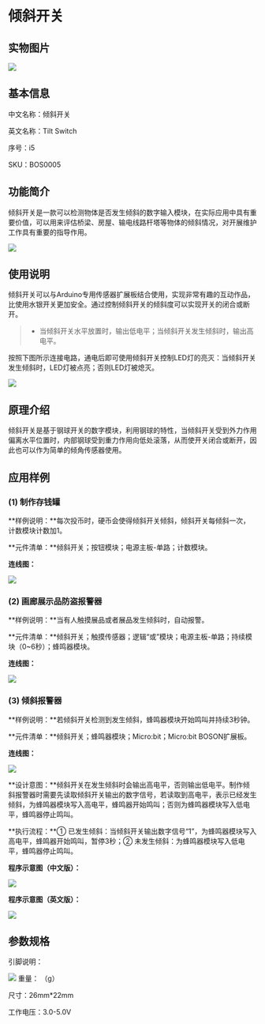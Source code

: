 # 倾斜开关

## 实物图片

![](.gitbook/assets/boson-qing-xie-kai-guan-shi-wu-tu-pian.jpg)

## 基本信息

中文名称：倾斜开关

英文名称：Tilt Switch

序号：i5

SKU：BOS0005

## 功能简介

倾斜开关是一款可以检测物体是否发生倾斜的数字输入模块，在实际应用中具有重要价值，可以用来评估桥梁、房屋、输电线路杆塔等物体的倾斜情况，对开展维护工作具有重要的指导作用。

![](.gitbook/assets/boson-qing-xie-kai-guan-mo-kuai-jian-jie.png)

## 使用说明

倾斜开关可以与Arduino专用传感器扩展板结合使用，实现非常有趣的互动作品，比使用水银开关更加安全。通过控制倾斜开关的倾斜度可以实现开关的闭合或断开。

> * 当倾斜开关水平放置时，输出低电平；当倾斜开关发生倾斜时，输出高电平。

按照下图所示连接电路，通电后即可使用倾斜开关控制LED灯的亮灭：当倾斜开关发生倾斜时，LED灯被点亮；否则LED灯被熄灭。

![](.gitbook/assets/boson-qing-xie-kai-guan-shi-yong-shuo-ming.png)

## 原理介绍

倾斜开关是基于钢球开关的数字模块，利用钢球的特性，当倾斜开关受到外力作用偏离水平位置时，内部钢球受到重力作用向低处滚落，从而使开关闭合或断开，因此也可以作为简单的倾角传感器使用。

## 应用样例

### \(1\) 制作存钱罐

**样例说明：**每次投币时，硬币会使得倾斜开关倾斜，倾斜开关每倾斜一次，计数模块计数加1。

**元件清单：**倾斜开关；按钮模块；电源主板-单路；计数模块。

**连线图：**

![](.gitbook/assets/boson-qing-xie-kai-guan-ying-yong-yang-li-1-lian-xian-tu.png)

### \(2\) 画廊展示品防盗报警器

**样例说明：**当有人触摸展品或者展品发生倾斜时，自动报警。

**元件清单：**倾斜开关；触摸传感器；逻辑“或”模块；电源主板-单路；持续模块（0~6秒）；蜂鸣器模块。

**连线图：**

![](.gitbook/assets/boson-qing-xie-kai-guan-ying-yong-yang-li-2-lian-xian-tu.png)

### \(3\) 倾斜报警器

**样例说明：**若倾斜开关检测到发生倾斜，蜂鸣器模块开始鸣叫并持续3秒钟。

**元件清单：**倾斜开关；蜂鸣器模块；Micro:bit；Micro:bit BOSON扩展板。

**连线图：**

![](.gitbook/assets/boson-qing-xie-kai-guan-ying-yong-yang-li-3-lian-xian-tu.png)

**设计意图：**倾斜开关在发生倾斜时会输出高电平，否则输出低电平。制作倾斜报警器时需要先读取倾斜开关输出的数字信号，若读取到高电平，表示已经发生倾斜，为蜂鸣器模块写入高电平，蜂鸣器开始鸣叫；否则为蜂鸣器模块写入低电平，蜂鸣器停止鸣叫。

**执行流程：**① 已发生倾斜：当倾斜开关输出数字信号“1”，为蜂鸣器模块写入高电平，蜂鸣器开始鸣叫，暂停3秒；② 未发生倾斜：为蜂鸣器模块写入低电平，蜂鸣器停止鸣叫。

**程序示意图（中文版）：**

![](.gitbook/assets/boson-qing-xie-kai-guan-ying-yong-yang-li-3-cheng-xu-shi-yi-tu-zhong-wen-ban.png)

**程序示意图（英文版）：**

![](.gitbook/assets/boson-qing-xie-kai-guan-ying-yong-yang-li-3-cheng-xu-shi-yi-tu-ying-wen-ban.png)

## 参数规格

引脚说明：

![](.gitbook/assets/boson-qing-xie-kai-guan-yin-jiao-shuo-ming.png) 重量： （g）

尺寸：26mm\*22mm

工作电压：3.0-5.0V

